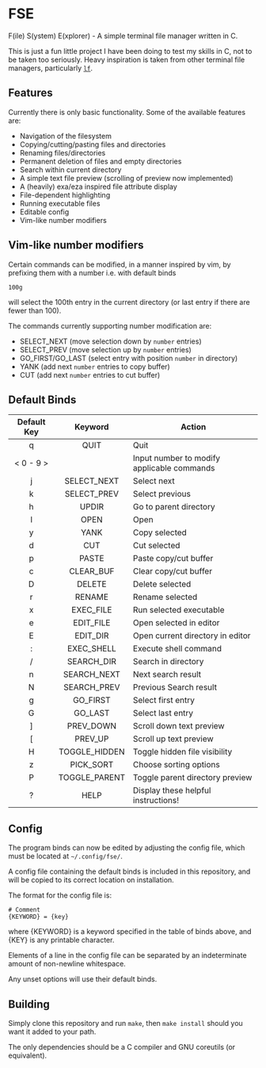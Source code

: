 # FSE

F(ile) S(ystem) E(xplorer) - A simple terminal file manager written in C.

This is just a fun little project I have been doing to test my skills in C, not to be taken too seriously. Heavy inspiration is taken from other terminal file managers, particularly [`lf`](https://github.com/gokcehan/lf).

## Features

Currently there is only basic functionality. Some of the available features are:
- Navigation of the filesystem
- Copying/cutting/pasting files and directories
- Renaming files/directories
- Permanent deletion of files and empty directories
- Search within current directory
- A simple text file preview (scrolling of preview now implemented)
- A (heavily) exa/eza inspired file attribute display
- File-dependent highlighting
- Running executable files
- Editable config
- Vim-like number modifiers

## Vim-like number modifiers

Certain commands can be modified, in a manner inspired by vim, by prefixing them with a number i.e. with default binds

```
100g
```

will select the 100th entry in the current directory (or last entry if there are fewer than 100).

The commands currently supporting number modification are:
- SELECT_NEXT (move selection down by `number` entries)
- SELECT_PREV (move selection up by `number` entries)
- GO_FIRST/GO_LAST (select entry with position `number` in directory)
- YANK (add next `number` entries to copy buffer)
- CUT (add next `number` entries to cut buffer)

## Default Binds

|Default Key|Keyword|Action|
|:---:|:---:|---|
| q | QUIT | Quit |
| < 0 - 9 > |  | Input number to modify applicable commands  |
| j | SELECT_NEXT |  Select next |
| k | SELECT_PREV |  Select previous |
| h | UPDIR |  Go to parent directory |
| l | OPEN |  Open |
| y | YANK |  Copy selected |
| d | CUT |  Cut selected |
| p | PASTE |  Paste copy/cut buffer |
| c | CLEAR_BUF |  Clear copy/cut buffer |
| D | DELETE |  Delete selected |
| r | RENAME |  Rename selected |
| x | EXEC_FILE |  Run selected executable |
| e | EDIT_FILE |  Open selected in editor |
| E | EDIT_DIR |  Open current directory in editor |
| : | EXEC_SHELL |  Execute shell command |
| / | SEARCH_DIR |  Search in directory |
| n | SEARCH_NEXT |  Next search result |
| N | SEARCH_PREV |  Previous Search result |
| g | GO_FIRST |  Select first entry |
| G | GO_LAST |  Select last entry |
| ] | PREV_DOWN |  Scroll down text preview |
| [ | PREV_UP |  Scroll up text preview |
| H | TOGGLE_HIDDEN |  Toggle hidden file visibility |
| z | PICK_SORT |  Choose sorting options |
| P | TOGGLE_PARENT |  Toggle parent directory preview |
| ? | HELP |  Display these helpful instructions! |

## Config

The program binds can now be edited by adjusting the config file, which must be located at `~/.config/fse/`.

A config file containing the default binds is included in this repository, and will be copied to its correct location on installation.

The format for the config file is:
```
# Comment
{KEYWORD} = {key}
```

where {KEYWORD} is a keyword specified in the table of binds above, and {KEY} is any printable character.

Elements of a line in the config file can be separated by an indeterminate amount of non-newline whitespace.

Any unset options will use their default binds.

## Building

Simply clone this repository and run `make`, then `make install` should you want it added to your path. 

The only dependencies should be a C compiler and GNU coreutils (or equivalent).
